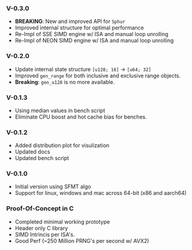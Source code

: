 ### V-0.3.0

- **BREAKING**: New and improved API for `Sphur`
- Improved internal structure for optimal performance
- Re-Impl of SSE SIMD engine w/ ISA and manual loop unrolling
- Re-Impl of NEON SIMD engine w/ ISA and manual loop unrolling

### V-0.2.0

- Update internal state structure `[u128; 16]` -> `[u64; 32]`
- Improved `gen_range` for both inclusive and exclusive range objects.
- **Breaking**: `gen_u128` is no more available.

### V-0.1.3

- Using median values in bench script
- Eliminate CPU boost and hot cache bias for benches.

### V-0.1.2

- Added distribution plot for visulization
- Updated docs
- Updated bench script

### V-0.1.0

- Initial version using SFMT algo
- Support for linux, windows and mac across 64-bit (x86 and aarch64)

### Proof-Of-Concept in C

- Completed minimal working prototype
- Header only C library
- SIMD Intrincis per ISA's.
- Good Perf (~250 Million PRNG's per second w/ AVX2)
